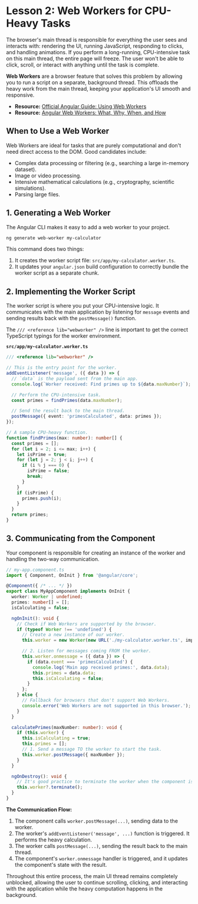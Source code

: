 # Lesson 2: Web Workers for CPU-Heavy Tasks

The browser's main thread is responsible for everything the user sees and interacts with: rendering the UI, running JavaScript, responding to clicks, and handling animations. If you perform a long-running, CPU-intensive task on this main thread, the entire page will freeze. The user won't be able to click, scroll, or interact with anything until the task is complete.

**Web Workers** are a browser feature that solves this problem by allowing you to run a script on a separate, background thread. This offloads the heavy work from the main thread, keeping your application's UI smooth and responsive.

- **Resource:** [Official Angular Guide: Using Web Workers](https://angular.io/guide/web-worker)
- **Resource:** [Angular Web Workers: What, Why, When, and How](https://medium.com/@sehban.alam/angular-web-workers-what-why-when-and-how-2025-edition-09020c531fe6)

## When to Use a Web Worker

Web Workers are ideal for tasks that are purely computational and don't need direct access to the DOM. Good candidates include:
-   Complex data processing or filtering (e.g., searching a large in-memory dataset).
-   Image or video processing.
-   Intensive mathematical calculations (e.g., cryptography, scientific simulations).
-   Parsing large files.

## 1. Generating a Web Worker

The Angular CLI makes it easy to add a web worker to your project.

```bash
ng generate web-worker my-calculator
```

This command does two things:
1.  It creates the worker script file: `src/app/my-calculator.worker.ts`.
2.  It updates your `angular.json` build configuration to correctly bundle the worker script as a separate chunk.

## 2. Implementing the Worker Script

The worker script is where you put your CPU-intensive logic. It communicates with the main application by listening for `message` events and sending results back with the `postMessage()` function.

The `/// <reference lib="webworker" />` line is important to get the correct TypeScript typings for the worker environment.

**`src/app/my-calculator.worker.ts`**
```typescript
/// <reference lib="webworker" />

// This is the entry point for the worker.
addEventListener('message', ({ data }) => {
  // `data` is the payload sent from the main app.
  console.log(`Worker received: Find primes up to ${data.maxNumber}`);

  // Perform the CPU-intensive task.
  const primes = findPrimes(data.maxNumber);

  // Send the result back to the main thread.
  postMessage({ event: 'primesCalculated', data: primes });
});

// A sample CPU-heavy function.
function findPrimes(max: number): number[] {
  const primes = [];
  for (let i = 2; i <= max; i++) {
    let isPrime = true;
    for (let j = 2; j < i; j++) {
      if (i % j === 0) {
        isPrime = false;
        break;
      }
    }
    if (isPrime) {
      primes.push(i);
    }
  }
  return primes;
}
```

## 3. Communicating from the Component

Your component is responsible for creating an instance of the worker and handling the two-way communication.

```typescript
// my-app.component.ts
import { Component, OnInit } from '@angular/core';

@Component({ /* ... */ })
export class MyAppComponent implements OnInit {
  worker: Worker | undefined;
  primes: number[] = [];
  isCalculating = false;

  ngOnInit(): void {
    // Check if Web Workers are supported by the browser.
    if (typeof Worker !== 'undefined') {
      // Create a new instance of our worker.
      this.worker = new Worker(new URL('./my-calculator.worker.ts', import.meta.url));

      // 2. Listen for messages coming FROM the worker.
      this.worker.onmessage = ({ data }) => {
        if (data.event === 'primesCalculated') {
          console.log('Main app received primes:', data.data);
          this.primes = data.data;
          this.isCalculating = false;
        }
      };
    } else {
      // Fallback for browsers that don't support Web Workers.
      console.error('Web Workers are not supported in this browser.');
    }
  }

  calculatePrimes(maxNumber: number): void {
    if (this.worker) {
      this.isCalculating = true;
      this.primes = [];
      // 1. Send a message TO the worker to start the task.
      this.worker.postMessage({ maxNumber });
    }
  }

  ngOnDestroy(): void {
    // It's good practice to terminate the worker when the component is destroyed.
    this.worker?.terminate();
  }
}
```

**The Communication Flow:**
1.  The component calls `worker.postMessage(...)`, sending data to the worker.
2.  The worker's `addEventListener('message', ...)` function is triggered. It performs the heavy calculation.
3.  The worker calls `postMessage(...)`, sending the result back to the main thread.
4.  The component's `worker.onmessage` handler is triggered, and it updates the component's state with the result.

Throughout this entire process, the main UI thread remains completely unblocked, allowing the user to continue scrolling, clicking, and interacting with the application while the heavy computation happens in the background.